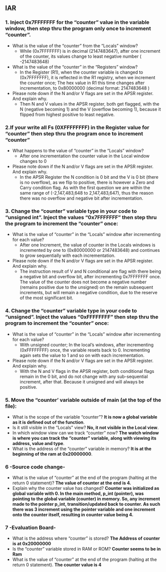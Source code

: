 ## IAR

### 1. Inject 0x7FFFFFFF for the “counter” value in the variable window, then step thru the program only once to increment “counter”.
 - What is the value of the “counter” from the “Locals” window?
	 - While (0x7FFFFFFF) is in decimal (2147483647), after one increment of the counter, its values change to least negative number ( -2147483648)
 - What is the value of the “counter” in the “Registers” window?
	 - In the Register (R1), when the counter variable is changed to (0x7FFFFFFF), it is reflected in the R1 registry, when we increment the counter once; The hex value in R1 this time changes after incrementation, to 0x80000000 (decimal format: 2147483648 )   
 - Please note down if the N and/or V flags are set in the APSR register. And explain why.
	 - Then N and V values in the APSR register, both get flagged, with the N (negative becoming 1) and the V (overflow becoming 1), because it flipped from highest positive to least negative.

### 2.If your write all Fs (0XFFFFFFFF) in the Register value for “counter” then step thru the program once to increment “counter”
- What happens to the value of “counter” in the “Locals” window?
	- After one incrementation the counter value in the Local window changes to 0 
- Please note down if the N and/or V flags are set in the APSR register. And explain why.
	- In the APSR Register the N condition is 0 bit and the V is 0 bit (there is no overflow), as we flip to positive, there is however a Zero and Carry condition flag. As with the first question we are within the same range of (-2,147,483,648 to 2,147,483,647), thus the reason there was no overflow and negative bit after incrementation.

### 3. Change the “counter” variable type in your code to “unsigned int”. Inject the values “0x7FFFFFFF” then step thru the program to increment the “counter” once:
- What is the value of “counter” in the “Locals” window after incrementing for each value?
	-	After one Increment, the value of counter in the Locals windows is incremented by one to (0x80000000 or 2147483648) and continues to grow sequentially with each incrementation.
- Please note down if the N and/or V flags are set in the APSR register. And explain why.
	- The instruction result of V and N conditional are flag with there being a negative bit and overflow bit, after incrementing 0x7FFFFFFF once. The value of the counter does not become a negative number (remains positive due to the unsigned) on the remain subsequent increments, but will remain a negative condition, due to the reserve of the most significant bit. 
### 4. Change the “counter” variable type in your code to “unsigned”. Inject the values “0xFFFFFFFF” then step thru the program to increment the “counter” once:
- What is the value of “counter” in the “Locals” window after incrementing for each value?
	- With unsigned counter; In the local’s windows, after incrementing (0xFFFFFFFF) once, the variable resets back to 0. Incrementing again sets the value to 1 and so on with each incrementation.
- Please note down if the N and/or V flags are set in the APSR register. And explain why.
	- With the N and V flags in the APSR register, both conditional flags remain in the 0 bit, and do not change with any sub-sequential increment, after that. Because it unsigned and will always be positive.
	
###  5. Move the “counter’ variable outside of main (at the top of the file):
- What is the scope of the variable “counter”? **It is now a global variable as it is defined out of the function**.
- Is it still visible in the “Locals” view? **No, it not visible in the Local view**.
- In which window view can we track “counter” now? **The watch window is where you can track the “counter” variable, along with viewing its address, value and type**. 
- What is the address of the “counter” variable in memory? **It is at the beginning of the ram at 0x20000000**.

### 6 -Source code change-
- What is the value of “counter” at the end of the program (halting at the return 0 statement)? **The value of counter at the end is 4.**
- Explain why the counter value has changed? **Counter was initialized as global variable with 0. In the main method, p_int (pointer), was pointing to the global variable (counter) in memory. So, any increment made to the pointer p_int, transition/updated back to counter. As such there was 3 increment using the pointer variable and one increment onto the counter itself, resulting in counter value being 4.**

### 7 -Evaluation Board-
- What is the address where “counter” is stored? **The Address of counter is at 0x20000000** 
- Is the “counter” variable stored in RAM or ROM? **Counter seems to be in Ram**
- What is the value of “counter” at the end of the program (halting at the return 0
statement). **The counter value is 4**

